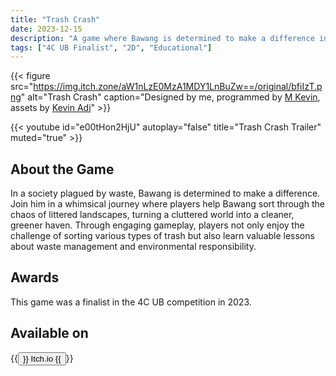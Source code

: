 ```yaml
---
title: "Trash Crash"
date: 2023-12-15
description: "A game where Bawang is determined to make a difference in a society plagued by waste"
tags: ["4C UB Finalist", "2D", "Educational"]
---
```


{{< figure 
src="https://img.itch.zone/aW1nLzE0MzA1MDY1LnBuZw==/original/bfiIzT.png" 
alt="Trash Crash" 
caption="Designed by me, programmed by [M Kevin](https://www.linkedin.com/in/marcelino-kevin-nanda-candrabagaskara-98520729b/?originalSubdomain=id), assets by [Kevin Adi](https://www.instagram.com/missing_names)" >}}

{{< youtube id="e00tHon2HjU" autoplay="false" title="Trash Crash Trailer" muted="true" >}}

## About the Game

In a society plagued by waste, Bawang is determined to make a difference. Join him in a whimsical journey where players help Bawang sort through the chaos of littered landscapes, turning a cluttered world into a cleaner, greener haven. Through engaging gameplay, players not only enjoy the challenge of sorting various types of trash but also learn valuable lessons about waste management and environmental responsibility.

## Awards

This game was a finalist in the 4C UB competition in 2023.

## Available on

{{<button href="https://arcantica.itch.io/trash-crash">}}
Itch.io
{{</button>}}
